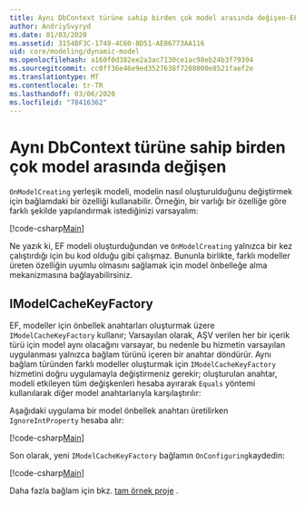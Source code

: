 ```yaml
---
title: Aynı DbContext türüne sahip birden çok model arasında değişen-EF Core
author: AndriySvyryd
ms.date: 01/03/2020
ms.assetid: 3154BF3C-1749-4C60-8D51-AE86773AA116
uid: core/modeling/dynamic-model
ms.openlocfilehash: a160f0d382ee2a3ac7130ce1ac98eb24b3f79394
ms.sourcegitcommit: cc0ff36e46e9ed3527638f7208000e8521faef2e
ms.translationtype: MT
ms.contentlocale: tr-TR
ms.lasthandoff: 03/06/2020
ms.locfileid: "78416362"
---
```

# <a name="alternating-between-multiple-models-with-the-same-dbcontext-type"></a>Aynı DbContext türüne sahip birden çok model arasında değişen

`OnModelCreating` yerleşik modeli, modelin nasıl oluşturulduğunu değiştirmek için bağlamdaki bir özelliği kullanabilir. Örneğin, bir varlığı bir özelliğe göre farklı şekilde yapılandırmak istediğinizi varsayalım:

[!code-csharp[Main](../../../samples/core/Modeling/DynamicModel/DynamicContext.cs?name=OnModelCreating)]

Ne yazık ki, EF modeli oluşturduğundan ve `OnModelCreating` yalnızca bir kez çalıştırdığı için bu kod olduğu gibi çalışmaz. Bununla birlikte, farklı modeller üreten özelliğin uyumlu olmasını sağlamak için model önbelleğe alma mekanizmasına bağlayabilirsiniz.

## <a name="imodelcachekeyfactory"></a>IModelCacheKeyFactory

EF, modeller için önbellek anahtarları oluşturmak üzere `IModelCacheKeyFactory` kullanır; Varsayılan olarak, AŞV verilen her bir içerik türü için model aynı olacağını varsayar, bu nedenle bu hizmetin varsayılan uygulanması yalnızca bağlam türünü içeren bir anahtar döndürür. Aynı bağlam türünden farklı modeller oluşturmak için `IModelCacheKeyFactory` hizmetini doğru uygulamayla değiştirmeniz gerekir; oluşturulan anahtar, modeli etkileyen tüm değişkenleri hesaba ayırarak `Equals` yöntemi kullanılarak diğer model anahtarlarıyla karşılaştırılır:

Aşağıdaki uygulama bir model önbellek anahtarı üretilirken `IgnoreIntProperty` hesaba alır:

[!code-csharp[Main](../../../samples/core/Modeling/DynamicModel/DynamicModelCacheKeyFactory.cs?name=DynamicModel)]

Son olarak, yeni `IModelCacheKeyFactory` bağlamın `OnConfiguring`kaydedin:

[!code-csharp[Main](../../../samples/core/Modeling/DynamicModel/DynamicContext.cs?name=OnConfiguring)]

Daha fazla bağlam için bkz. [tam örnek proje](https://github.com/dotnet/EntityFramework.Docs/tree/master/samples/core/Modeling/DynamicModel) .
